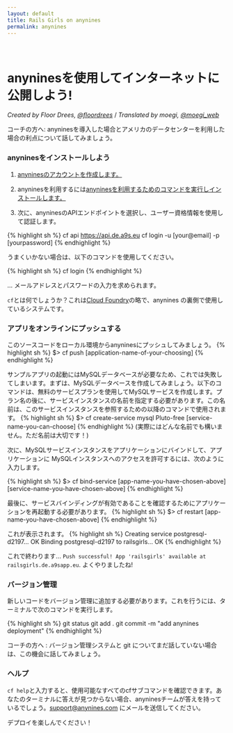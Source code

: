 ```yaml
---
layout: default
title: Rails Girls on anynines
permalink: anynines
---
```

　
# anyninesを使用してインターネットに公開しよう!
*Created by Floor Drees, [@floordrees](https://twitter.com/floordrees)* / *Translated by moegi, [@moegi_web](https://twitter.com/moegi_web)*

コーチの方へ: anyninesを導入した場合とアメリカのデータセンターを利用した場合の利点について話してみましょう。

### anyninesをインストールしよう
1. [anyninesのアカウントを作成します。](https://anynines.com/)

2. anyninesを利用するには[anyninesを利用するためのコマンドを実行しインストールします。](https://anynines.zendesk.com/hc/en-us/community/posts/234540388-How-to-install-the-CLI-v6)

3. 次に、anyninesのAPIエンドポイントを選択し、ユーザー資格情報を使用して認証します。

{% highlight sh %}
cf api https://api.de.a9s.eu
cf login -u [your@email] -p [yourpassword]
{% endhighlight %}

うまくいかない場合は、以下のコマンドを使用してください。

{% highlight sh %}
cf login
{% endhighlight %}

... メールアドレスとパスワードの入力を求められます。

`cf`とは何でしょうか？これは[Cloud Foundry](https://www.cloudfoundry.com/)の略で、anynines の裏側で使用しているシステムです。

### アプリをオンラインにプッシュする

このソースコードをローカル環境からanyninesにプッシュしてみましょう。
{% highlight sh %}
$> cf push [application-name-of-your-choosing]
{% endhighlight %}

サンプルアプリの起動にはMySQLデータベースが必要なため、これでは失敗してしまいます。まずは、MySQLデータベースを作成してみましょう。以下のコマンドは、無料のサービスプランを使用してMySQLサービスを作成します。プラン名の後に、サービスインスタンスの名前を指定する必要があります。この名前は、このサービスインスタンスを参照するための以降のコマンドで使用されます。
{% highlight sh %}
$> cf create-service mysql Pluto-free [service-name-you-can-choose]
{% endhighlight %}
(実際にはどんな名前でも構いません。ただ名前は大切です！)

次に、MySQLサービスインスタンスをアプリケーションにバインドして、アプリケーションに MySQLインスタンスへのアクセスを許可するには、次のように入力します。

{% highlight sh %}
$> cf bind-service [app-name-you-have-chosen-above] [service-name-you-have-chosen-above]
{% endhighlight %}

最後に、サービスバインディングが有効であることを確認するためにアプリケーションを再起動する必要があります。
{% highlight sh %}
$> cf restart [app-name-you-have-chosen-above]
{% endhighlight %}

これが表示されます。
{% highlight sh %}
Creating service postgresql-d2197... OK
Binding postgresql-d2197 to railsgirls... OK
{% endhighlight %}

これで終わります... `Push successful! App 'railsgirls' available at railsgirls.de.a9sapp.eu`. よくやりましたね!

### バージョン管理

新しいコードをバージョン管理に追加する必要があります。これを行うには、ターミナルで次のコマンドを実行します。

{% highlight sh %}
git status
git add .
git commit -m "add anynines deployment"
{% endhighlight %}

コーチの方へ : バージョン管理システムと git についてまだ話していない場合は、この機会に話してみましょう。

### ヘルプ
`cf help`と入力すると、使用可能なすべてのcfサブコマンドを確認できます。あなたのターミナルに答えが見つからない場合、anyninesチームが答えを持っているでしょう。support@anynines.com にメールを送信してください。

デプロイを楽しんでください！
